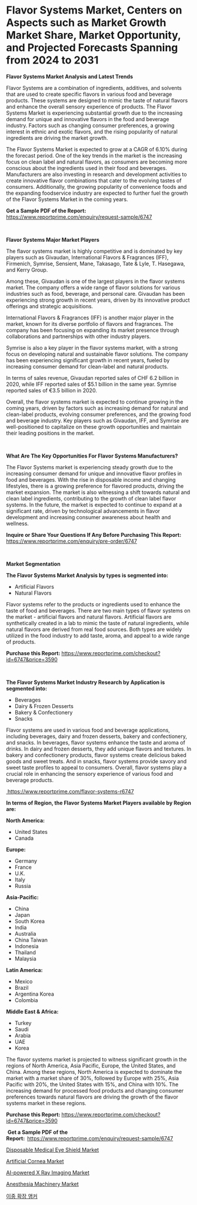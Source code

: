 <p><h1>Flavor Systems Market, Centers on Aspects such as Market Growth Market Share, Market Opportunity, and Projected Forecasts Spanning from 2024 to 2031</h1></p><p><strong>Flavor Systems Market Analysis and Latest Trends</strong></p>
<p><p>Flavor Systems are a combination of ingredients, additives, and solvents that are used to create specific flavors in various food and beverage products. These systems are designed to mimic the taste of natural flavors and enhance the overall sensory experience of products. The Flavor Systems Market is experiencing substantial growth due to the increasing demand for unique and innovative flavors in the food and beverage industry. Factors such as changing consumer preferences, a growing interest in ethnic and exotic flavors, and the rising popularity of natural ingredients are driving the market growth.</p><p>The Flavor Systems Market is expected to grow at a CAGR of 6.10% during the forecast period. One of the key trends in the market is the increasing focus on clean label and natural flavors, as consumers are becoming more conscious about the ingredients used in their food and beverages. Manufacturers are also investing in research and development activities to create innovative flavor combinations that cater to the evolving tastes of consumers. Additionally, the growing popularity of convenience foods and the expanding foodservice industry are expected to further fuel the growth of the Flavor Systems Market in the coming years.</p></p>
<p><strong>Get a Sample PDF of the Report:&nbsp;</strong> <a href="https://www.reportprime.com/enquiry/request-sample/6747">https://www.reportprime.com/enquiry/request-sample/6747</a></p>
<p>&nbsp;</p>
<p><strong>Flavor Systems Major Market Players</strong></p>
<p><p>The flavor systems market is highly competitive and is dominated by key players such as Givaudan, International Flavors & Fragrances (IFF), Firmenich, Symrise, Sensient, Mane, Takasago, Tate & Lyle, T. Hasegawa, and Kerry Group.</p><p>Among these, Givaudan is one of the largest players in the flavor systems market. The company offers a wide range of flavor solutions for various industries such as food, beverage, and personal care. Givaudan has been experiencing strong growth in recent years, driven by its innovative product offerings and strategic acquisitions.</p><p>International Flavors & Fragrances (IFF) is another major player in the market, known for its diverse portfolio of flavors and fragrances. The company has been focusing on expanding its market presence through collaborations and partnerships with other industry players.</p><p>Symrise is also a key player in the flavor systems market, with a strong focus on developing natural and sustainable flavor solutions. The company has been experiencing significant growth in recent years, fueled by increasing consumer demand for clean-label and natural products.</p><p>In terms of sales revenue, Givaudan reported sales of CHF 6.2 billion in 2020, while IFF reported sales of $5.1 billion in the same year. Symrise reported sales of €3.5 billion in 2020.</p><p>Overall, the flavor systems market is expected to continue growing in the coming years, driven by factors such as increasing demand for natural and clean-label products, evolving consumer preferences, and the growing food and beverage industry. Key players such as Givaudan, IFF, and Symrise are well-positioned to capitalize on these growth opportunities and maintain their leading positions in the market.</p></p>
<p>&nbsp;</p>
<p><strong>What Are The Key Opportunities For Flavor Systems Manufacturers?</strong></p>
<p><p>The Flavor Systems market is experiencing steady growth due to the increasing consumer demand for unique and innovative flavor profiles in food and beverages. With the rise in disposable income and changing lifestyles, there is a growing preference for flavored products, driving the market expansion. The market is also witnessing a shift towards natural and clean label ingredients, contributing to the growth of clean label flavor systems. In the future, the market is expected to continue to expand at a significant rate, driven by technological advancements in flavor development and increasing consumer awareness about health and wellness.</p></p>
<p><strong>Inquire or Share Your Questions If Any Before Purchasing This Report:</strong> <a href="https://www.reportprime.com/enquiry/pre-order/6747">https://www.reportprime.com/enquiry/pre-order/6747</a></p>
<p>&nbsp;</p>
<p><strong>Market Segmentation</strong></p>
<p><strong>The Flavor Systems Market Analysis by types is segmented into:</strong></p>
<p><ul><li>Artificial Flavors</li><li>Natural Flavors</li></ul></p>
<p><p>Flavor systems refer to the products or ingredients used to enhance the taste of food and beverages. There are two main types of flavor systems on the market - artificial flavors and natural flavors. Artificial flavors are synthetically created in a lab to mimic the taste of natural ingredients, while natural flavors are derived from real food sources. Both types are widely utilized in the food industry to add taste, aroma, and appeal to a wide range of products.</p></p>
<p><strong>Purchase this Report:&nbsp;</strong><a href="https://www.reportprime.com/checkout?id=6747&price=3590">https://www.reportprime.com/checkout?id=6747&price=3590</a></p>
<p>&nbsp;</p>
<p><strong>The Flavor Systems Market Industry Research by Application is segmented into:</strong></p>
<p><ul><li>Beverages</li><li>Dairy & Frozen Desserts</li><li>Bakery & Confectionery</li><li>Snacks</li></ul></p>
<p><p>Flavor systems are used in various food and beverage applications, including beverages, dairy and frozen desserts, bakery and confectionery, and snacks. In beverages, flavor systems enhance the taste and aroma of drinks. In dairy and frozen desserts, they add unique flavors and textures. In bakery and confectionery products, flavor systems create delicious baked goods and sweet treats. And in snacks, flavor systems provide savory and sweet taste profiles to appeal to consumers. Overall, flavor systems play a crucial role in enhancing the sensory experience of various food and beverage products.</p></p>
<p><a href="https://www.reportprime.com/flavor-systems-r6747">&nbsp;https://www.reportprime.com/flavor-systems-r6747</a></p>
<p><strong>In terms of Region, the Flavor Systems Market Players available by Region are:</strong></p>
<p>
    <p> <strong> North America: </strong>
        <ul>
            <li>United States</li>
            <li>Canada</li>
        </ul>
        </p> 
    <p> <strong> Europe: </strong>
        <ul>
            <li>Germany</li>
            <li>France</li>
            <li>U.K.</li>
            <li>Italy</li>
            <li>Russia</li>
        </ul>
        </p> 
    <p> <strong> Asia-Pacific: </strong>
        <ul>
            <li>China</li>
            <li>Japan</li>
            <li>South Korea</li>
            <li>India</li>
            <li>Australia</li>
            <li>China Taiwan</li>
            <li>Indonesia</li>
            <li>Thailand</li>
            <li>Malaysia</li>
        </ul>
        </p> 
    <p> <strong> Latin America: </strong>
        <ul>
            <li>Mexico</li>
            <li>Brazil</li>
            <li>Argentina Korea</li>
            <li>Colombia</li>
        </ul>
        </p> 
    <p> <strong> Middle East & Africa: </strong>
        <ul>
            <li>Turkey</li>
            <li>Saudi</li>
            <li>Arabia</li>
            <li>UAE</li>
            <li>Korea</li>
        </ul>
    </p>
    </p>
<p><p>The flavor systems market is projected to witness significant growth in the regions of North America, Asia Pacific, Europe, the United States, and China. Among these regions, North America is expected to dominate the market with a market share of 30%, followed by Europe with 25%, Asia Pacific with 20%, the United States with 15%, and China with 10%. The increasing demand for processed food products and changing consumer preferences towards natural flavors are driving the growth of the flavor systems market in these regions.</p></p>
<p><strong>Purchase this Report: </strong><a href="https://www.reportprime.com/checkout?id=6747&price=3590">https://www.reportprime.com/checkout?id=6747&price=3590</a></p>
<p>&nbsp;<strong>Get a Sample PDF of the Report:&nbsp;&nbsp;</strong><a href="https://www.reportprime.com/enquiry/request-sample/6747">https://www.reportprime.com/enquiry/request-sample/6747</a></p>
<p><strong></strong></p>
<p><p><a href="https://issuu.com/reportprime-2/docs/disposable-medical-eye-shield-market-size-2030.ppt">Disposable Medical Eye Shield Market</a></p><p><a href="https://medium.com/@abdulkoss1914/an-in-depth-analysis-of-the-global-artificial-cornea-market-scope-and-its-rapid-growing-13-6-82fb78c45892">Artificial Cornea Market</a></p><p><a href="https://issuu.com/reportprime-2/docs/ai-powered-x-ray-imaging-market-size-2030.pptx">AI-powered X Ray Imaging Market</a></p><p><a href="https://medium.com/@abdulkoss1914/global-anesthesia-machinery-market-focus-on-product-type-air-anesthesia-machine-dc-anesthesia-6567650c2807">Anesthesia Machinery Market</a></p><p><a href="https://medium.com/@xiomaraborjasd54/%EA%B8%80%EB%A1%9C%EB%B2%8C-%EC%9D%B4%EC%A4%91-%ED%99%95%EC%9E%A5-%EC%95%B5%EC%BB%A4-%EC%8B%9C%EC%9E%A5-%EA%B8%B0%ED%9A%8C-%EB%B0%8F-2024%EB%85%84%EB%B6%80%ED%84%B0-2031%EB%85%84%EA%B9%8C%EC%A7%80%EC%9D%98-%EC%98%88%EC%83%81%EC%9E%85%EB%8B%88%EB%8B%A4-c82617745d6e">이중 확장 앵커</a></p></p>